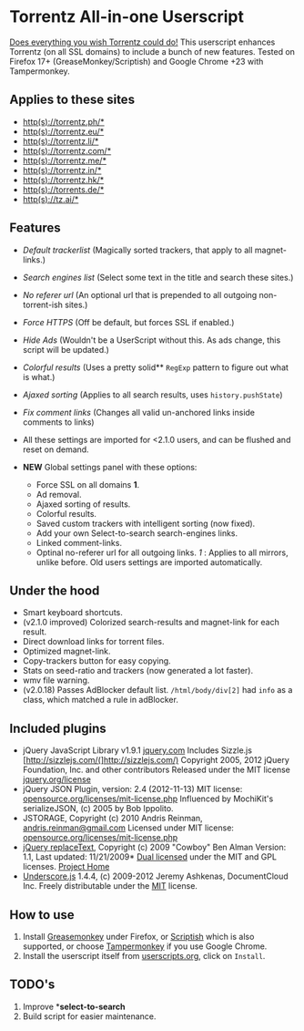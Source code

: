 Torrentz All-in-one Userscript
==============================

[Does everything you wish Torrentz could do!](http://userscripts.org/scripts/show/125001)
This userscript enhances Torrentz (on all SSL domains) to include a bunch of new features. Tested on Firefox 17+ (GreaseMonkey/Scriptish) and Google Chrome +23 with Tampermonkey.

Applies to these sites
----------------------

* [http(s)://torrentz.ph/*](https://torrentz.ph/)
* [http(s)://torrentz.eu/*](https://torrentz.eu/)
* [http(s)://torrentz.li/*](https://torrentz.li/)
* [http(s)://torrentz.com/*](https://torrentz.com/)
* [http(s)://torrentz.me/*](https://torrentz.me/)
* [http(s)://torrentz.in/*](https://torrentz.in/)
* [http(s)://torrentz.hk/*](https://torrentz.hk/)
* [http(s)://torrents.de/*](https://torrents.de/)
* [http(s)://tz.ai/*](https://tz.ai/)

Features
--------

* _Default trackerlist_ (Magically sorted trackers, that apply to all magnet-links.)
* _Search engines list_ (Select some text in the title and search these sites.)
* _No referer url_ (An optional url that is prepended to all outgoing non-torrent-ish sites.)
* _Force HTTPS_ (Off be default, but forces SSL if enabled.)
* _Hide Ads_ (Wouldn't be a UserScript without this. As ads change, this script will be updated.)
* _Colorful results_ (Uses a pretty solid** `RegExp` pattern to figure out what is what.)
* _Ajaxed sorting_  (Applies to all search results, uses `history.pushState`)
* _Fix comment links_ (Changes all valid un-anchored links inside comments to links)
* All these settings are imported for <2.1.0 users, and can be flushed and reset on demand.

* __NEW__ Global settings panel with these options:
    * Force SSL on all domains **1**.
    * Ad removal.
    * Ajaxed sorting of results.
    * Colorful results.
    * Saved custom trackers with intelligent sorting (now fixed).
    * Add your own Select-to-search search-engines links.
    * Linked comment-links.
    * Optinal no-referer url for all outgoing links.
_1_ : Applies to all mirrors, unlike before. Old users settings are imported automatically.

Under the hood
----------------

* Smart keyboard shortcuts.
* (v2.1.0 improved) Colorized search-results and magnet-link for each result.
* Direct download links for torrent files.
* Optimized magnet-link.
* Copy-trackers button for easy copying.
* Stats on seed-ratio and trackers (now generated a lot faster).
* wmv file warning.
* (v2.0.18) Passes AdBlocker default list. `/html/body/div[2]` had `info` as a class, which matched a rule in adBlocker.

Included plugins
----------------
* jQuery JavaScript Library v1.9.1
  [jquery.com](http://jquery.com/)
  Includes Sizzle.js
  [http://sizzlejs.com/(]http://sizzlejs.com/)
  Copyright 2005, 2012 jQuery Foundation, Inc. and other contributors
  Released under the MIT license
  [jquery.org/license](http://jquery.org/license)
* jQuery JSON Plugin, version: 2.4 (2012-11-13)
  MIT license: [opensource.org/licenses/mit-license.php](http://www.opensource.org/licenses/mit-license.php)
  Influenced by MochiKit's serializeJSON, (c) 2005 by Bob Ippolito.
* JSTORAGE, Copyright (c) 2010 Andris Reinman, andris.reinman@gmail.com
  Licensed under MIT license: [opensource.org/licenses/mit-license.php](http://www.opensource.org/licenses/mit-license.php)
* [jQuery replaceText](http://github.com/cowboy/jquery-replacetext/), Copyright (c) 2009 "Cowboy" Ben Alman
  Version: 1.1, Last updated: 11/21/2009*
  [Dual licensed](http://benalman.com/about/license/) under the MIT and GPL licenses.
  [Project Home](http://benalman.com/projects/jquery-replacetext-plugin/)
* [Underscore.js](http://underscorejs.org/) 1.4.4, (c) 2009-2012 Jeremy Ashkenas, DocumentCloud Inc.
  Freely distributable under the [MIT](http://www.opensource.org/licenses/mit-license.php) license.

How to use
----------

1. Install [Greasemonkey](https://addons.mozilla.org/en-US/firefox/addon/greasemonkey/) under Firefox, or [Scriptish](https://addons.mozilla.org/en-US/firefox/addon/scriptish/) which is also supported, or choose [Tampermonkey](https://chrome.google.com/webstore/detail/dhdgffkkebhmkfjojejmpbldmpobfkfo) if you use Google Chrome.
2. Install the userscript itself from [userscripts.org](http://userscripts.org/scripts/show/125001), click on `Install`.

TODO's
----------

1. Improve ***select-to-search**
2. Build script for easier maintenance.


